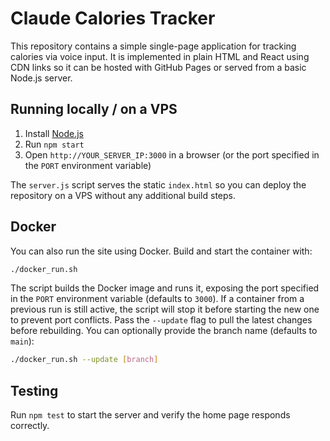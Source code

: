 # Claude Calories Tracker

This repository contains a simple single-page application for tracking calories via voice input. It is implemented in plain HTML and React using CDN links so it can be hosted with GitHub Pages or served from a basic Node.js server.

## Running locally / on a VPS

1. Install [Node.js](https://nodejs.org/)
2. Run `npm start`
3. Open `http://YOUR_SERVER_IP:3000` in a browser (or the port specified in the `PORT` environment variable)

The `server.js` script serves the static `index.html` so you can deploy the repository on a VPS without any additional build steps.

## Docker

You can also run the site using Docker. Build and start the container with:

```bash
./docker_run.sh
```

The script builds the Docker image and runs it, exposing the port specified in the `PORT` environment variable (defaults to `3000`).
If a container from a previous run is still active, the script will stop it before starting the new one to prevent port conflicts.
Pass the `--update` flag to pull the latest changes before rebuilding. You can optionally provide the branch name (defaults to `main`):

```bash
./docker_run.sh --update [branch]
```

## Testing

Run `npm test` to start the server and verify the home page responds correctly.

